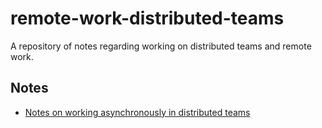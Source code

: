 # remote-work-distributed-teams
A repository of notes regarding working on distributed teams and remote work.

## Notes

- [Notes on working asynchronously in distributed teams](./we-dont-need-a-video-call.md)
